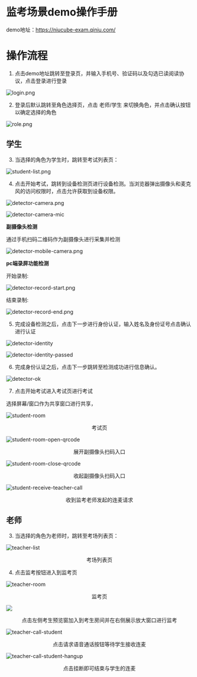 # 监考场景demo操作手册

demo地址：https://niucube-exam.qiniu.com/

# 操作流程

1. 点击demo地址跳转至登录页，并输入手机号、验证码以及勾选已读阅读协议，点击登录进行登录

![login.png](./images/login.png)

2. 登录后默认跳转至角色选择页，点击 老师/学生 来切换角色，并点击确认按钮以确定选择的角色

![role.png](./images/role.png)

## 学生

3. 当选择的角色为学生时，跳转至考试列表页：

![student-list.png](./images/student-list.png)

4. 点击开始考试，跳转到设备检测页进行设备检测。当浏览器弹出摄像头和麦克风的访问权限时，点击允许获取到设备权限。

![detector-camera.png](./images/detector-camera.png)

![detector-camera-mic](./images/detector-camera-mic.png)

**副摄像头检测**

通过手机扫码二维码作为副摄像头进行采集并检测

![detector-mobile-camera.png](./images/detector-mobile-camera.png)

**pc端录屏功能检测**

开始录制:

![detector-record-start.png](./images/detector-record-start.png)

结束录制:

![detector-record-end.png](./images/detector-record-end.png)

5. 完成设备检测之后，点击下一步进行身份认证，输入姓名及身份证号点击确认进行认证

![detector-identity](./images/detector-identity.png)

![detector-identity-passed](./images/detector-identity-passed.png)

6. 完成身份认证之后，点击下一步跳转至检测成功进行信息确认。

![detector-ok](./images/detector-ok.png)

7. 点击开始考试进入考试页进行考试

选择屏幕/窗口作为共享窗口进行共享，

![student-room](./images/student-room.png)
<center>考试页</center>

![student-room-open-qrcode](./images/student-room-open-qrcode.png)
<center>展开副摄像头扫码入口</center>

![student-room-close-qrcode](./images/student-room-close-qrcode.png)
<center>收起副摄像头扫码入口</center>

![student-receive-teacher-call](./images/student-receive-teacher-call.png)
<center>收到监考老师发起的连麦请求</center>

## 老师

3. 当选择的角色为老师时，跳转至考场列表页：

![teacher-list](./images/teacher-list.png)
<center>考场列表页</center>

4. 点击监考按钮进入到监考页

![teacher-room](./images/teacher-room.png)
<center>监考页</center>

![](./images/teacher-watch-student.png)
<center>点击左侧考生预览窗加入到考生房间并在右侧展示放大窗口进行监考</center>

![teacher-call-student](./images/teacher-call-student.png)
<center>点击请求语音通话按钮等待学生接收连麦</center>

![teacher-call-student-hangup](./images/teacher-call-student-hangup.png)
<center>点击挂断即可结束与学生的连麦</center>
